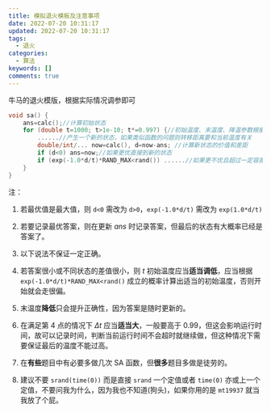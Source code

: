 ```yaml
---
title: 模拟退火模板及注意事项
date: 2022-07-20 10:31:17
updated: 2022-07-20 10:31:17
tags:
  - 退火
categories:
  - 算法
keywords: []
comments: true
---
```



牛马的退火模版，根据实际情况调参即可

```cpp
void sa() {
	ans=calc();//计算初始状态 
	for (double t=1000; t>1e-10; t*=0.997) {//初始温度、末温度、降温参数根据题目修改 
		......//产生一个新的状态，如果类似函数的问题则转移距离要和当前温度有关
		double/int/... now=calc(), d=now-ans; //计算新状态的价值和差距 
		if (d<0) ans=now;//如果更优直接到新的状态 
		if (exp(-1.0*d/t)*RAND_MAX<rand()) ......//如果更不优且超过一定容差则恢复原来状态 
	}
}
```

注：

1. 若最优值是最大值，则 `d<0`  需改为 `d>0`，`exp(-1.0*d/t)` 需改为 `exp(1.0*d/t)`

2. 若要记录最优答案，则在更新 $ans$ 时记录答案，但最后的状态有大概率已经是答案了。
3. 以下说法不保证一定正确。
4. 若答案很小或不同状态的差值很小，则 $t$ 初始温度应当**适当调低**，应当根据 `exp(-1.0*d/t)*RAND_MAX<rand()` 成立的概率计算出适当的初始温度，否则开始就会走很偏。
5. 末温度**降低**只会提升正确性，因为答案是随时更新的。
6. 在满足第 $4$ 点的情况下 $Δt$ 应当**适当大**，一般要高于 $0.99$，但这会影响运行时间，故可以记录时间，判断当前运行时间不会超时就继续做，但这种情况下需要保证最后的温度不能过高。
7. 在**有些**题目中有必要多做几次 SA 函数，但**很多**题目多做是徒劳的。
8. 建议不要 `srand(time(0))` 而是直接 `srand` 一个定值或者 `time(0)` 亦或上一个定值，不要问我为什么，因为我也不知道(狗头)，如果你用的是 `mt19937` 就当我放了个屁。